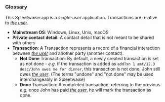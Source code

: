 ### Glossary

This Spleetwaise app is a _single-user_ application. Transactions are relative to <ins>_the user_</ins>.
- **Mainstream OS**: Windows, Linux, Unix, macOS
- **Private contact detail**: A contact detail that is not meant to be shared with others
- **Transaction**: A Transaction represents a record of a financial interaction between <ins>_the user_</ins> and another party (another contact).
  - **Not Done** Transaction: By default, a newly created transaction is set as not done - _e.g._ if the transaction is added as `addTxn 1 amt/12.3 desc/John owes me for dinner`, this transaction is not done, John still owes <ins>_the user_</ins>. (The terms "undone" and "not done" may be used interchangeably in Spleetwaise)
  - **Done** Transaction: A completed transaction, referring to the previous _e.g._ once John has paid <ins>_the user_</ins>, he will mark the transaction as done.
